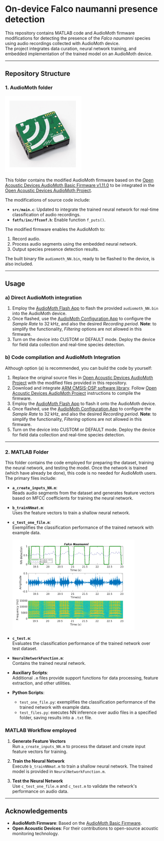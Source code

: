 # On-device Falco naumanni presence detection

This repository contains MATLAB code and AudioMoth firmware modifications for detecting the presence of the _Falco naumanni_ species using audio recordings collected with AudioMoth device. </br>
The project integrates data curation, neural network training, and embedded implementation of the trained model on an AudioMoth device.

---

## Repository Structure

### 1. AudioMoth folder

<img src="doc/audiomoth.jpg" alt="audiomoth image" width="250"/>

This folder contains the modified AudioMoth firmware based on the [Open Acoustic Devices AudioMoth Basic Firmware v1.11.0](https://github.com/OpenAcousticDevices/AudioMoth-Firmware-Basic/tree/1.11.0) to be integrated in the [Open Acoustic Devices AudioMoth Project](https://github.com/OpenAcousticDevices/AudioMoth-Project).

The modifications of source code include:
- **`src/main.c`**: Updated to integrate the trained neural network for real-time classification of audio recordings.
- **`fatfs/inc/ffconf.h`**: Enable function `f_puts()`.
  
The modified firmware enables the AudioMoth to:
1. Record audio.
2. Process audio segments using the embedded neural network.
3. Output species presence detection results.

The built binary file `audiomoth_NN.bin`, ready to be flashed to the device, is also included.

---

## Usage

### a) Direct AudioMoth integration
1. Employ the [AudioMoth Flash App](https://www.openacousticdevices.info/applications) to flash the provided `audiomoth_NN.bin` into the AudioMoth device.
2. Once flashed, use the [AudioMoth Configuration App](https://www.openacousticdevices.info/applications) to configure the *Sample Rate* to 32 kHz, and also the desired *Recording period*.
  **Note**: to simplify the functionality, *Filtering* options are not allowed in this firmware.
4. Turn on the device into CUSTOM or DEFAULT mode. Deploy the device for field data collection and real-time species detection.

   
### b) Code compilation and AudioMoth Integration
Although option (a) is recommended,  you can build the code by yourself:
1. Replace the original source files in [Open Acoustic Devices AudioMoth Project](https://github.com/OpenAcousticDevices/AudioMoth-Project) with the modified files provided in this repository.
2. Download and integrate [ARM CMSIS-DSP software library](https://github.com/ARM-software/CMSIS-DSP/). Follow [Open Acoustic Devices AudioMoth Project](https://github.com/OpenAcousticDevices/AudioMoth-Project) instructions to compile the firmware.
3. Employ the [AudioMoth Flash App](https://www.openacousticdevices.info/applications) to flash it onto the AudioMoth device.
4. Once flashed, use the [AudioMoth Configuration App](https://www.openacousticdevices.info/applications) to configure the *Sample Rate* to 32 kHz, and also the desired *Recording period*.
  **Note**: to simplify the functionality, *Filtering* options are not allowed in this firmware.
5. Turn on the device into CUSTOM or DEFAULT mode. Deploy the device for field data collection and real-time species detection.

---

### 2. MATLAB Folder
This folder contains the code employed for preparing the dataset, training the neural network, and testing the model. Once the network is trained (which have already be done), this code is no needed for AudioMoth users. The primary files include:

- **`a_create_inputs_NN.m`**:  
  Reads audio segments from the dataset and generates feature vectors based on MFCC coefficients for training the neural network.

- **`b_trainNNmat.m`**:  
  Uses the feature vectors to train a shallow neural network.

- **`c_test_one_file.m`**:  
  Exemplifies the classification performance of the trained network with example data.
  
  <img src="doc/Test.png" alt="example test image" width="400"/>
  
- **`c_test.m`**:  
  Evaluates the classification performance of the trained network over test dataset.

- **`NeuralNetworkFunction.m`**:  
  Contains the trained neural network.

- **Auxiliary Scripts**:  
  Additional `.m` files provide support functions for data processing, feature extraction, and other utilities.

- **Python Scripts**:
   - `test_one_file.py`: exemplifies the classification performance of the trained network with example data. </br>
   - `test_files.py`: executes NN inference over audio files in a specified folder, saving results into a `.txt` file.
   
### MATLAB Workflow employed
1. **Generate Feature Vectors**  
   Run `a_create_inputs_NN.m` to process the dataset and create input feature vectors for training.

2. **Train the Neural Network**  
   Execute `b_trainNNmat.m` to train a shallow neural network. The trained model is provided in `NeuralNetworkFunction.m`.

3. **Test the Neural Network**  
   Use `c_test_one_file.m` and `c_test.m` to validate the network's performance on audio data.
---

## Acknowledgements
- **AudioMoth Firmware**: Based on the [AudioMoth Basic Firmware](https://github.com/OpenAcousticDevices/AudioMoth-Firmware-Basic).
- **Open Acoustic Devices**: For their contributions to open-source acoustic monitoring technology.

